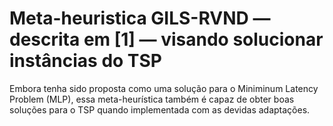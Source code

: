 # Meta-heuristica GILS-RVND — descrita em [1] — visando solucionar instâncias do TSP

Embora  tenha sido proposta como uma solução para o Miniminum Latency Problem (MLP),
essa meta-heurística também é capaz de obter boas soluções para o TSP quando implementada
com as devidas adaptações.
